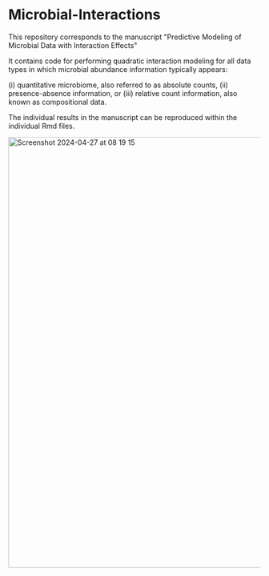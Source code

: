 # Microbial-Interactions


This repository corresponds to the manuscript "Predictive Modeling of Microbial Data with Interaction Effects"

It contains code for performing quadratic interaction modeling for all data types in which microbial abundance information typically appears: 

(i) quantitative microbiome, also referred to as absolute counts, 
(ii) presence-absence information, or 
(iii) relative count information, also known as compositional data.


The individual results in the manuscript can be reproduced within the individual Rmd files.

<img width="861" alt="Screenshot 2024-04-27 at 08 19 15" src="https://github.com/marastadler/MicrobialInteractions/assets/61226497/263b3969-7d9e-4067-8515-b7df23fb243b">

